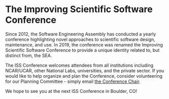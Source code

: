 # The Improving Scientific Software Conference

Since 2012, the Software Engineering Assembly has conducted a yearly conference
highlighting novel approaches to scientific software design, maintenance, and
use. In 2019, the conference was renamed the Improving Scientific Software
Conference to provide a unique identity related to, but distinct from, the SEA.

The ISS Conference welcomes attendees from all institutions including NCAR/UCAR,
other National Labs, universities, and the private sector. If you would like to
help organize and plan the Conference, consider volunteering for our Planning
Committee - simply email [the Conference Chair](mailto:vanderwb@ucar.edu).

We hope to see you at the next ISS Conference in Boulder, CO!
